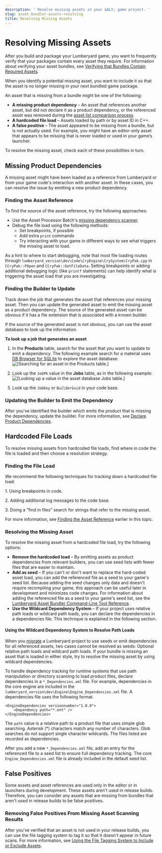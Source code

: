 ```yaml
---
description: ' Resolve missing assets in your &ALY; game project. '
slug: asset-bundler-assets-resolving
title: Resolving Missing Assets
---
```

# Resolving Missing Assets<a name="asset-bundler-assets-resolving"></a>

After you build and package your Lumberyard game, you want to frequently verify that your packages contain every asset they require\. For information about verifying your asset bundles, see [Verifying that Bundles Contain Required Assets](/docs/userguide/assets/bundle/assets-verifying.md)\. 

When you identify a potential missing asset, you want to include it so that the asset is no longer missing in your next bundled game package\.

An asset that is missing from a bundle might be one of the following:
+ **A missing product dependency** – An asset that references another asset, but did not declare it as a product dependency, or the referenced asset was removed during the [asset list comparison process](/docs/userguide/assets/bundle/list-operations.md)\.
+ **A hardcoded file load** – Assets loaded by path or by asset ID in C\+\+\.
+ **A false positive** – The asset appeared to be missing from a bundle, but is not actually used\. For example, you might have an editor\-only asset that appears to be missing that is never loaded or used in your game’s launcher\.

To resolve the missing asset, check each of these possibilities in turn\.

## Missing Product Dependencies<a name="asset-bundler-assets-resolving-missing-product-dependencies"></a>

A missing asset might have been loaded as a reference from Lumberyard or from your game code's interaction with another asset\. In these cases, you can resolve the issue by emitting a new product dependency\.

### Finding the Asset Reference<a name="asset-bundler-assets-resolving-finding-the-asset-reference"></a>

To find the source of the asset reference, try the following approaches:
+ Use the Asset Processor Batch's [missing dependency scanner](/docs/userguide/assets/bundle/missing-dependency-scanner.md)\.
+ Debug the file load using the following methods:
  + Set breakpoints, if possible
  + Add extra `print` commands
  + Try interacting with your game in different ways to see what triggers the missing asset to load\.

As a hint to where to start debugging, note that most file loading routes through `lumberyard_version\dev\Code\CryEngine\CrySystem\CryPak.cpp` in `CCryPak::FOpen` and `CCryPak::GetFileData`\. Setting breakpoints or adding additional debugging logic \(like `printf` statements\) can help identify what is triggering the asset load that you are investigating\.

### Finding the Builder to Update<a name="asset-bundler-assets-resolving-finding-the-builder-to-update"></a>

Track down the job that generates the asset that references your missing asset\. Then you can update the generated asset to emit the missing asset as a product dependency\. The source of the generated asset can be obvious if it has a file extension that is associated with a known builder\.

If the source of the generated asset is not obvious, you can use the asset database to look up the information\.

**To look up a job that generates an asset**

1. In the **Products** table, search for the asset that you want to update to emit a dependency\. The following example search for a material uses [DB Browser for SQLite](https://sqlitebrowser.org/) to explore the asset database:  
![\[Searching for an asset in the Products table.\]](/images/userguide/assetbundler/asset-bundler-assets-resolving-1.png)

1. Look up the `JobPK` value in the **Jobs** table, as in the following example:  
![\[Looking up a value in the asset database Jobs table.\]](/images/userguide/assetbundler/asset-bundler-assets-resolving-2.png)

1. Look up the `JobKey` or `BuilderGuid` in your code base\.

### Updating the Builder to Emit the Dependency<a name="asset-bundler-assets-resolving-updating-the-builder"></a>

After you've identified the builder which emits the product that is missing the dependency, update the builder\. For more information, see [Declare Product Dependencies](asset-builder-custom.md#asset-builder-custom-create-builder-class-optional-declare-product-dependencies)\.

## Hardcoded File Loads<a name="asset-bundler-assets-resolving-hardcoded-file-loads"></a>

To resolve missing assets from hardcoded file loads, find where in code the file is loaded and then choose a resolution strategy\.

### Finding the File Load<a name="asset-bundler-assets-resolving-finding-the-file-load"></a>

We recommend the following techniques for tracking down a hardcoded file load:

1\. Using breakpoints in code\.

2\. Adding additional log messages to the code base\.

3\. Doing a "find in files" search for strings that refer to the missing asset\.

For more information, see [Finding the Asset Reference](#asset-bundler-assets-resolving-finding-the-asset-reference) earlier in this topic\.

### Resolving the Missing Asset<a name="asset-bundler-assets-resolving-the-missing-asset"></a>

To resolve the missing asset from a hardcoded file load, try the following options:
+ **Remove the hardcoded load** – By emitting assets as product dependencies from relevant builders, you can use seed lists with fewer files that are easier to maintain\.
+ **Add as seed** – If you can't or don't want to replace the hard\-coded asset load, you can add the referenced file as a seed to your game's seed list\. Because adding the seed changes only data and doesn't require recompiling your game, this approach can be useful later in development and minimizes code changes\. For information about adding the referenced file as a seed to your game's seed list, see the [Lumberyard Asset Bundler Command\-Line Tool Reference](/docs/userguide/assets/bundle/command-line-reference.md)\.
+ **Use the Wildcard Dependency System** – If your project uses relative path loads or wildcard path loads, you can declare the dependencies in a dependencies file\. This technique is explained in the following section\.

#### Using the Wildcard Dependency System to Resolve Path Loads<a name="asset-bundler-assets-resolving-path-loads"></a>

When you [migrate](/docs/userguide/assets/bundle/migrating.md) a Lumberyard project to use seeds or emit dependencies for all referenced assets, two cases cannot be resolved as seeds: Optional relative path loads and wildcard path loads\. If your bundle is missing an asset that is loaded in either style, try to resolve the missing asset by using wildcard dependencies\.

To handle dependency tracking for runtime systems that use path manipulation or directory scanning to load product files, declare dependencies in a `*_Dependencies.xml` file\. For example, dependencies in the core engine are included in the `lumberyard_version\dev\Engine\Engine_Dependencies.xml` file\. A dependencies file uses the following format\.

```
<EngineDependencies versionnumber="1.0.0">
    <Dependency path="*.ent" />
</EngineDependencies>
```

The `path` value is a relative path to a product file that uses simple glob searching\. Asterisk \(\*\) characters match any number of characters\. Glob searches do not support single character wildcards\. The files listed are recorded as dependencies\.

After you add a new `*_Dependencies.xml` file, add an entry for the referenced file to a seed list to ensure full dependency tracking\. The core `Engine_Dependencies.xml` file is already included in the default seed list\.

## False Positives<a name="asset-bundler-assets-resolving-false-positives"></a>

Some assets and asset references are used only in the editor or in launchers during development\. These assets aren't used in release builds\. Therefore, you can consider any assets that are missing from bundles that aren't used in release builds to be false positives\.

### Removing False Positives From Missing Asset Scanning Results<a name="asset-bundler-assets-resolving-removing-false-positives"></a>

After you've verified that an asset is not used in your release builds, you can use the file tagging system to tag it so that it doesn't appear in future scans\. For more information, see [Using the File Tagging System to Include or Exclude Assets](/docs/userguide/assets/bundle/file-tagging.md)\.
